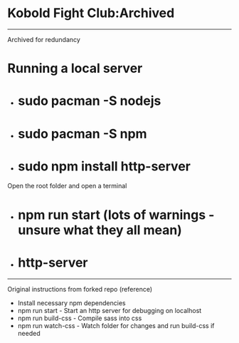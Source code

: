 # Kobold Fight Club:Archived
----------------------------
Archived for redundancy


# Running a local server
- # sudo pacman -S nodejs
- # sudo pacman -S npm
- # sudo npm install http-server

Open the root folder and open a terminal
- # npm run start (lots of warnings - unsure what they all mean)
- # http-server

----------------------------
Original instructions from forked repo (reference)
- Install necessary npm dependencies
- npm run start - Start an http server for debugging on localhost
- npm run build-css - Compile sass into css
- npm run watch-css - Watch folder for changes and run build-css if needed
